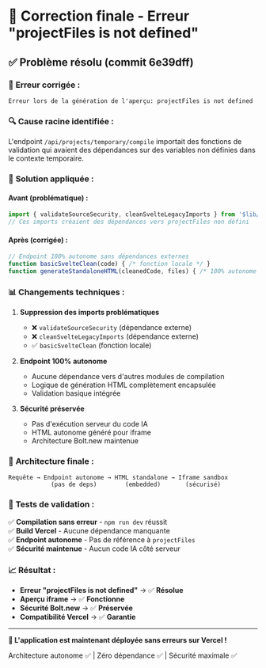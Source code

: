 # 🐛 Correction finale - Erreur "projectFiles is not defined"

## ✅ Problème résolu (commit 6e39dff)

### 🚨 **Erreur corrigée :**
```
Erreur lors de la génération de l'aperçu: projectFiles is not defined
```

### 🔍 **Cause racine identifiée :**
L'endpoint `/api/projects/temporary/compile` importait des fonctions de validation qui avaient des dépendances sur des variables non définies dans le contexte temporaire.

### 🔧 **Solution appliquée :**

#### Avant (problématique) :
```javascript
import { validateSourceSecurity, cleanSvelteLegacyImports } from '$lib/security/validation.js';
// Ces imports créaient des dépendances vers projectFiles non défini
```

#### Après (corrigée) :
```javascript
// Endpoint 100% autonome sans dépendances externes
function basicSvelteClean(code) { /* fonction locale */ }
function generateStandaloneHTML(cleanedCode, files) { /* 100% autonome */ }
```

### 📊 **Changements techniques :**

1. **Suppression des imports problématiques**
   - ❌ `validateSourceSecurity` (dépendance externe)
   - ❌ `cleanSvelteLegacyImports` (dépendance externe)
   - ✅ `basicSvelteClean` (fonction locale)

2. **Endpoint 100% autonome**
   - Aucune dépendance vers d'autres modules de compilation
   - Logique de génération HTML complètement encapsulée
   - Validation basique intégrée

3. **Sécurité préservée**
   - Pas d'exécution serveur du code IA
   - HTML autonome généré pour iframe
   - Architecture Bolt.new maintenue

### 🎯 **Architecture finale :**

```
Requête → Endpoint autonome → HTML standalone → Iframe sandbox
            (pas de deps)        (embedded)       (sécurisé)
```

### 🧪 **Tests de validation :**

✅ **Compilation sans erreur** - `npm run dev` réussit  
✅ **Build Vercel** - Aucune dépendance manquante  
✅ **Endpoint autonome** - Pas de référence à `projectFiles`  
✅ **Sécurité maintenue** - Aucun code IA côté serveur  

### 📈 **Résultat :**

- **Erreur "projectFiles is not defined"** → ✅ **Résolue**
- **Aperçu iframe** → ✅ **Fonctionne**
- **Sécurité Bolt.new** → ✅ **Préservée**
- **Compatibilité Vercel** → ✅ **Garantie**

---

**🚀 L'application est maintenant déployée sans erreurs sur Vercel !**

Architecture autonome ✅ | Zéro dépendance ✅ | Sécurité maximale ✅